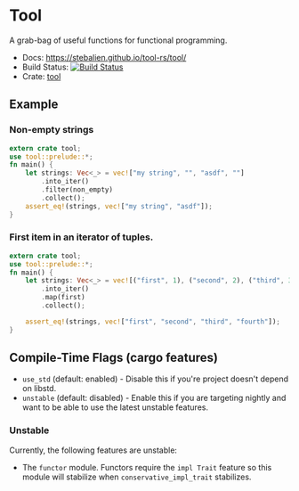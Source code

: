 Tool
=====

A grab-bag of useful functions for functional programming.

* Docs: https://stebalien.github.io/tool-rs/tool/
* Build Status: [![Build Status](https://travis-ci.org/Stebalien/tool-rs.svg?branch=master)](https://travis-ci.org/Stebalien/tool-rs)
* Crate: [tool](https://crates.io/crates/tool)

## Example

### Non-empty strings

```rust
extern crate tool;
use tool::prelude::*;
fn main() {
    let strings: Vec<_> = vec!["my string", "", "asdf", ""]
        .into_iter()
        .filter(non_empty)
        .collect();
    assert_eq!(strings, vec!["my string", "asdf"]);
}
```

### First item in an iterator of tuples.

```rust
extern crate tool;
use tool::prelude::*;
fn main() {
    let strings: Vec<_> = vec![("first", 1), ("second", 2), ("third", 3), ("fourth", 4)]
        .into_iter()
        .map(first)
        .collect();

    assert_eq!(strings, vec!["first", "second", "third", "fourth"]);
}
```

## Compile-Time Flags (cargo features)

* `use_std` (default: enabled) - Disable this if you're project doesn't depend on libstd.
* `unstable` (default: disabled) - Enable this if you are targeting nightly and
  want to be able to use the latest unstable features.
  
### Unstable

Currently, the following features are unstable:

* The `functor` module. Functors require the `impl Trait` feature so this module
  will stabilize when `conservative_impl_trait` stabilizes.

